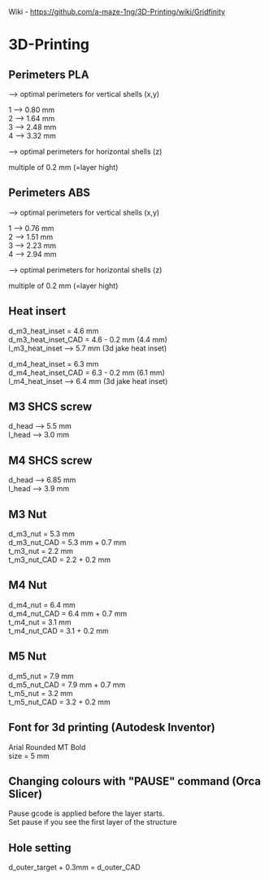 Wiki - https://github.com/a-maze-1ng/3D-Printing/wiki/Gridfinity

# 3D-Printing  
## Perimeters PLA
--> optimal perimeters for vertical shells (x,y)

1 --> 0.80 mm  
2 --> 1.64 mm  
3 --> 2.48 mm  
4 --> 3.32 mm  

--> optimal perimeters for horizontal shells (z)

multiple of 0.2 mm (=layer hight)

## Perimeters ABS
--> optimal perimeters for vertical shells (x,y)

1 --> 0.76 mm  
2 --> 1.51 mm  
3 --> 2.23 mm  
4 --> 2.94 mm  

--> optimal perimeters for horizontal shells (z)

multiple of 0.2 mm (=layer hight)

## Heat insert
d_m3_heat_inset = 4.6 mm  
d_m3_heat_inset_CAD = 4.6 - 0.2 mm (4.4 mm)  
l_m3_heat_inset --> 5.7 mm (3d jake heat inset)  

d_m4_heat_inset = 6.3 mm  
d_m4_heat_inset_CAD = 6.3 - 0.2 mm (6.1 mm)  
l_m4_heat_inset --> 6.4 mm (3d jake heat inset)  

## M3 SHCS screw
d_head --> 5.5 mm  
l_head --> 3.0 mm  

## M4 SHCS screw
d_head --> 6.85 mm  
l_head --> 3.9 mm 

## M3 Nut
d_m3_nut = 5.3 mm  
d_m3_nut_CAD = 5.3 mm + 0.7 mm  
t_m3_nut = 2.2 mm  
t_m3_nut_CAD = 2.2 + 0.2 mm  


## M4 Nut
d_m4_nut = 6.4 mm  
d_m4_nut_CAD = 6.4 mm + 0.7 mm  
t_m4_nut = 3.1 mm  
t_m4_nut_CAD = 3.1 + 0.2 mm  

## M5 Nut
d_m5_nut = 7.9 mm  
d_m5_nut_CAD = 7.9 mm + 0.7 mm  
t_m5_nut = 3.2 mm  
t_m5_nut_CAD = 3.2 + 0.2 mm  

## Font for 3d printing (Autodesk Inventor)
Arial Rounded MT Bold  
size = 5 mm  

## Changing colours with "PAUSE" command (Orca Slicer)
Pause gcode is applied before the layer starts.  
Set pause if you see the first layer of the structure

## Hole setting
d_outer_target + 0.3mm = d_outer_CAD
